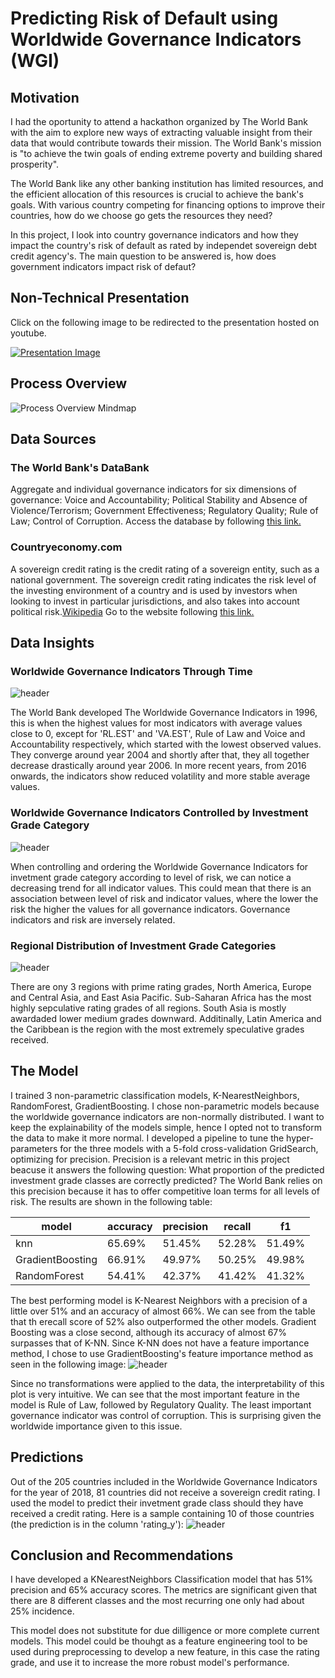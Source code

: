 # Predicting Risk of Default using Worldwide Governance Indicators (WGI)
## Motivation
I had the oportunity to attend a hackathon organized by The World Bank with the aim to explore new ways of extracting valuable insight from their data that would contribute towards their mission. The World Bank's mission is "to achieve the twin goals of ending extreme poverty and building shared prosperity".  

The World Bank like any other banking institution has limited resources, and the efficient allocation of this resources is crucial to achieve the bank's goals. With various country competing for financing options to improve their countries, how do we choose go gets the resources they need?  

In this project, I look into country governance indicators and how they impact the country's risk of default as rated by independet sovereign debt credit agency's. The main question to be answered is, how does government indicators impact risk of defaut?
## Non-Technical Presentation
Click on the following image to be redirected to the presentation hosted on youtube.

[![Presentation Image](http://img.youtube.com/vi/ny-iaCbJucM/0.jpg)](http://www.youtube.com/watch?v=ny-iaCbJucM "Project Non-Technical Presentation")
## Process Overview
![Process Overview Mindmap](/img/WGI-process.png)
## Data Sources
### The World Bank's DataBank

Aggregate and individual governance indicators for six dimensions of governance: Voice and Accountability; Political Stability and Absence of Violence/Terrorism; Government Effectiveness; Regulatory Quality; Rule of Law; Control of Corruption.
Access the database by following [this link.](https://databank.worldbank.org/source/worldwide-governance-indicators)

### Countryeconomy.com
A sovereign credit rating is the credit rating of a sovereign entity, such as a national government. The sovereign credit rating indicates the risk level of the investing environment of a country and is used by investors when looking to invest in particular jurisdictions, and also takes into account political risk.[Wikipedia](https://en.wikipedia.org/wiki/Credit_rating)
Go to the website following [this link.](https://countryeconomy.com/ratings)

## Data Insights
### Worldwide Governance Indicators Through Time
![header](img/WGI_WorldwideAverages.png "Worldwide governance indicator averages per year")

The World Bank developed The Worldwide Governance Indicators in 1996, this is when the highest values for most indicators with average values close to 0, except for 'RL.EST' and 'VA.EST', Rule of Law and Voice and Accountability respectively, which started with the lowest observed values. They converge around year 2004 and shortly after that, they all together decrease drastically around year 2006. In more recent years, from 2016 onwards, the indicators show reduced volatility and more stable average values.
### Worldwide Governance Indicators Controlled by Investment Grade Category
![header](img/WGIvsGrade.png "Indicators boxplots controlled by investment grade category")

When controlling and ordering the Worldwide Governance Indicators for invetment grade category according to level of risk, we can notice a decreasing trend for all indicator values. This could mean that there is an association between level of risk and indicator values, where the lower the risk the higher the values for all governance indicators. Governance indicators and risk are inversely related.
### Regional Distribution of Investment Grade Categories
![header](img/RegionalGrades.png "Investment grade categories distributed by region")

There are ony 3 regions with prime rating grades, North America, Europe and Central Asia, and East Asia Pacific. Sub-Saharan Africa has the most highly sepculative rating grades of all regions. South Asia is mostly awardaded lower medium grades downward. Additinally, Latin America and the Caribbean is the region with the most extremely speculative grades received.

## The Model
I trained 3 non-parametric classification models, K-NearestNeighbors, RandomForest, GradientBoosting. I chose non-parametric models because the worldwide governance indicators are non-normally distributed. I want to keep the explainability of the models simple, hence I opted not to transform the data to make it more normal. I developed a pipeline to tune the hyper-parameters for the three models with a 5-fold cross-validation GridSearch, optimizing for precision. Precision is a relevant metric in this project beacuse it answers the following question: What proportion of the predicted investment grade classes are correctly predicted? The World Bank relies on this precision because it has to offer competitive loan terms for all levels of risk. The results are shown in the following table:

| model            | accuracy | precision | recall | f1     |
|------------------|----------|-----------|--------|--------|
| knn              | 65.69%   | 51.45%    | 52.28% | 51.49% |
| GradientBoosting | 66.91%   | 49.97%    | 50.25% | 49.98% |
| RandomForest     | 54.41%   | 42.37%    | 41.42% | 41.32% |

The best performing model is K-Nearest Neighbors with a precision of a little over 51% and an accuracy of almost 66%. We can see from the table that th erecall score of 52% also outperformed the other models. Gradient Boosting was a close second, although its accuracy of almost 67% surpasses that of K-NN. Since K-NN does not have a feature importance method, I chose to use GradientBoosting's feature importance method as seen in the following image:
![header](img/TopImportantFeatures.png "Top 10 most important features in GradientBoosting model")

Since no transformations were applied to the data, the interpretability of this plot is very intuitive. We can see that the most important feature in the model is Rule of Law, followed by Regulatory Quality. The least important governance indicator was control of corruption. This is surprising given the worldwide importance given to this issue. 

## Predictions
Out of the 205 countries included in the Worldwide Governance Indicators for the year of 2018, 81 countries did not receive a sovereign credit rating. I used the model to predict their invetment grade class should they have received a credit rating. Here is a sample containing 10 of those countries (the prediction is in the column 'rating_y'):
![header](img/predictions.png "Predictions for 10 countries")

## Conclusion and Recommendations
I have developed a KNearestNeighbors Classification model that has 51% precision and 65% accuracy scores. The metrics are significant given that there are 8 different classes and the most recurring one only had about 25% incidence.


This model does not substitute for due dilligence or more complete current models. This model could be thouhgt as a feature engineering tool to be used during preprocessing to develop a new feature, in this case the rating grade, and use it to increase the more robust model's performance.



